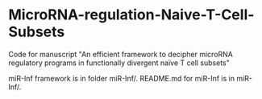 # MicroRNA-regulation-Naive-T-Cell-Subsets
Code for manuscript "An efficient framework to decipher microRNA regulatory programs in functionally divergent naïve T cell subsets"

miR-Inf framework is in folder miR-Inf/. README.md for miR-Inf is in miR-Inf/.
